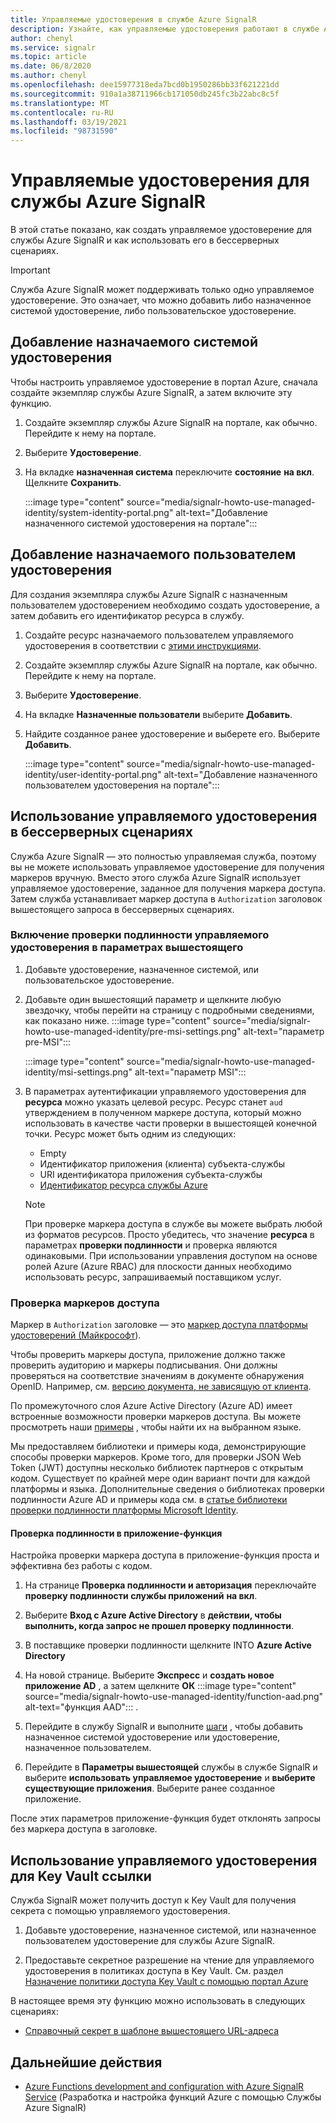 ```yaml
---
title: Управляемые удостоверения в службе Azure SignalR
description: Узнайте, как управляемые удостоверения работают в службе Azure SignalR и как использовать управляемое удостоверение в бессерверных сценариях.
author: chenyl
ms.service: signalr
ms.topic: article
ms.date: 06/8/2020
ms.author: chenyl
ms.openlocfilehash: dee15977318eda7bcd0b1950286bb33f621221dd
ms.sourcegitcommit: 910a1a38711966cb171050db245fc3b22abc8c5f
ms.translationtype: MT
ms.contentlocale: ru-RU
ms.lasthandoff: 03/19/2021
ms.locfileid: "98731590"
---
```

# <a name="managed-identities-for-azure-signalr-service"></a>Управляемые удостоверения для службы Azure SignalR

В этой статье показано, как создать управляемое удостоверение для службы Azure SignalR и как использовать его в бессерверных сценариях.

> [!Important] 
> Служба Azure SignalR может поддерживать только одно управляемое удостоверение. Это означает, что можно добавить либо назначенное системой удостоверение, либо пользовательское удостоверение. 

## <a name="add-a-system-assigned-identity"></a>Добавление назначаемого системой удостоверения

Чтобы настроить управляемое удостоверение в портал Azure, сначала создайте экземпляр службы Azure SignalR, а затем включите эту функцию.

1. Создайте экземпляр службы Azure SignalR на портале, как обычно. Перейдите к нему на портале.

2. Выберите **Удостоверение**.

4. На вкладке **назначенная система** переключите **состояние** **на вкл**. Щелкните **Сохранить**.

    :::image type="content" source="media/signalr-howto-use-managed-identity/system-identity-portal.png" alt-text="Добавление назначенного системой удостоверения на портале":::

## <a name="add-a-user-assigned-identity"></a>Добавление назначаемого пользователем удостоверения

Для создания экземпляра службы Azure SignalR с назначенным пользователем удостоверением необходимо создать удостоверение, а затем добавить его идентификатор ресурса в службу.

1. Создайте ресурс назначаемого пользователем управляемого удостоверения в соответствии с [этими инструкциями](../active-directory/managed-identities-azure-resources/how-to-manage-ua-identity-portal.md#create-a-user-assigned-managed-identity).

2. Создайте экземпляр службы Azure SignalR на портале, как обычно. Перейдите к нему на портале.

3. Выберите **Удостоверение**.

4. На вкладке **Назначенные пользователи** выберите **Добавить**.

5. Найдите созданное ранее удостоверение и выберете его. Выберите **Добавить**.

    :::image type="content" source="media/signalr-howto-use-managed-identity/user-identity-portal.png" alt-text="Добавление назначенного пользователем удостоверения на портале":::

## <a name="use-a-managed-identity-in-serverless-scenarios"></a>Использование управляемого удостоверения в бессерверных сценариях

Служба Azure SignalR — это полностью управляемая служба, поэтому вы не можете использовать управляемое удостоверение для получения маркеров вручную. Вместо этого служба Azure SignalR использует управляемое удостоверение, заданное для получения маркера доступа. Затем служба устанавливает маркер доступа в `Authorization` заголовок вышестоящего запроса в бессерверных сценариях.

### <a name="enable-managed-identity-authentication-in-upstream-settings"></a>Включение проверки подлинности управляемого удостоверения в параметрах вышестоящего

1. Добавьте удостоверение, назначенное системой, или пользовательское удостоверение.

2. Добавьте один вышестоящий параметр и щелкните любую звездочку, чтобы перейти на страницу с подробными сведениями, как показано ниже.
    :::image type="content" source="media/signalr-howto-use-managed-identity/pre-msi-settings.png" alt-text="параметр pre-MSI":::
    
    :::image type="content" source="media/signalr-howto-use-managed-identity/msi-settings.png" alt-text="параметр MSI":::

3. В параметрах аутентификации управляемого удостоверения для **ресурса** можно указать целевой ресурс. Ресурс станет `aud` утверждением в полученном маркере доступа, который можно использовать в качестве части проверки в вышестоящей конечной точки. Ресурс может быть одним из следующих:
    - Empty
    - Идентификатор приложения (клиента) субъекта-службы
    - URI идентификатора приложения субъекта-службы
    - [Идентификатор ресурса службы Azure](../active-directory/managed-identities-azure-resources/services-support-managed-identities.md#azure-services-that-support-azure-ad-authentication)

    > [!NOTE]
    > При проверке маркера доступа в службе вы можете выбрать любой из форматов ресурсов. Просто убедитесь, что значение **ресурса** в параметрах **проверки подлинности** и проверка являются одинаковыми. При использовании управления доступом на основе ролей Azure (Azure RBAC) для плоскости данных необходимо использовать ресурс, запрашиваемый поставщиком услуг.

### <a name="validate-access-tokens"></a>Проверка маркеров доступа

Маркер в `Authorization` заголовке — это [маркер доступа платформы удостоверений (Майкрософт](../active-directory/develop/access-tokens.md#validating-tokens)).

Чтобы проверить маркеры доступа, приложение должно также проверить аудиторию и маркеры подписывания. Они должны проверяться на соответствие значениям в документе обнаружения OpenID. Например, см. [версию документа, не зависящую от клиента](https://login.microsoftonline.com/common/.well-known/openid-configuration).

По промежуточного слоя Azure Active Directory (Azure AD) имеет встроенные возможности проверки маркеров доступа. Вы можете просмотреть наши [примеры](../active-directory/develop/sample-v2-code.md) , чтобы найти их на выбранном языке.

Мы предоставляем библиотеки и примеры кода, демонстрирующие способы проверки маркеров. Кроме того, для проверки JSON Web Token (JWT) доступны несколько библиотек партнеров с открытым кодом. Существует по крайней мере один вариант почти для каждой платформы и языка. Дополнительные сведения о библиотеках проверки подлинности Azure AD и примеры кода см. в [статье библиотеки проверки подлинности платформы Microsoft Identity](../active-directory/develop/reference-v2-libraries.md).

#### <a name="authentication-in-function-app"></a>Проверка подлинности в приложение-функция

Настройка проверки маркера доступа в приложение-функция проста и эффективна без работы с кодом.

1. На странице **Проверка подлинности и авторизация** переключайте **проверку подлинности службы приложений** **на вкл**.

2. Выберите **Вход с Azure Active Directory** в **действии, чтобы выполнить, когда запрос не прошел проверку подлинности**.

3. В поставщике проверки подлинности щелкните INTO **Azure Active Directory**

4. На новой странице. Выберите **Экспресс** и **создать новое приложение AD** , а затем щелкните **ОК** :::image type="content" source="media/signalr-howto-use-managed-identity/function-aad.png" alt-text="функция AAD"::: .

5. Перейдите в службу SignalR и выполните [шаги](howto-use-managed-identity.md#add-a-system-assigned-identity) , чтобы добавить назначенное системой удостоверение или удостоверение, назначенное пользователем.

6. Перейдите в **Параметры вышестоящей** службы в службе SignalR и выберите **использовать управляемое удостоверение** и **выберите существующие приложения**. Выберите ранее созданное приложение.

После этих параметров приложение-функция будет отклонять запросы без маркера доступа в заголовке.

## <a name="use-a-managed-identity-for-key-vault-reference"></a>Использование управляемого удостоверения для Key Vault ссылки

Служба SignalR может получить доступ к Key Vault для получения секрета с помощью управляемого удостоверения.

1. Добавьте удостоверение, назначенное системой, или назначенное пользователем удостоверение для службы Azure SignalR.

2. Предоставьте секретное разрешение на чтение для управляемого удостоверения в политиках доступа в Key Vault. См. раздел [Назначение политики доступа Key Vault с помощью портал Azure](../key-vault/general/assign-access-policy-portal.md)

В настоящее время эту функцию можно использовать в следующих сценариях:

- [Справочный секрет в шаблоне вышестоящего URL-адреса](./concept-upstream.md#key-vault-secret-reference-in-url-template-settings)


## <a name="next-steps"></a>Дальнейшие действия

- [Azure Functions development and configuration with Azure SignalR Service](signalr-concept-serverless-development-config.md) (Разработка и настройка функций Azure с помощью Службы Azure SignalR)